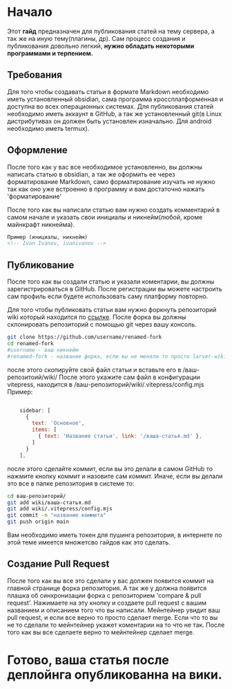 <!-- Sophron Ragozin, sophragoz -->
# Начало
Этот **гайд** предназначен для публикования статей на тему сервера, а так же на иную тему(плагины, др).
Сам процесс создания и публикования довольно легкий, **нужно обладать некоторыми программами и терпением.**

## Требования
Для того чтобы создавать статьи в формате Markdown необходимо иметь установленный obsidian, сама программа кроссплатформенная и доступна во всех операционных системах.
Для публикования статей необходимо иметь аккаунт в GitHub, а так же установленный git(в Linux дистрибутивах он должен быть установлен изначально. Для android необходимо иметь termux). 
## Оформление
После того как у вас все необходимое установленно, вы должны написать статью в obsidian, а так же оформить ее через форматирование Markdown, само форматирование изучать не нужно так как оно уже встроенно в программу и вам достаточно нажать 'форматирование'

После того как вы написали статью вам нужно создать комментарий в самом начале и указать свои инициалы и никнейм(любой, кроме майнкрафт никнейма).
```md
Пример (инициалы, никнейм)
<!-- Ivan Ivanov, ivanivanov -->
```

## Публикование
После того как вы создали статью и указали коментарии, вы должны зарегистрироваться в GitHub.
После регистрации вы можете настроить сам профиль если будете использовать саму платформу повторно.

Для того чтобы публиковать статьи вам нужно форкнуть репозиторий wiki который находится по [ссылке](https://github.com/sophragoz/larver-wiki). После форка вы должны склонировать репозиторий с помощью git через вашу консоль.
```bash
git clone https://github.com/username/renamed-fork 
cd renamed-fork
#username - ваш никнейм
#renamed-fork - название форка, если вы не меняли то просто larver-wiki
```
после этого скопируйте свой файл статьи и вставьте его в /ваш-репозитоий/wiki/
После этого укажите сам файл в конфигурации vitepress, находится в /ваш-репозиторий/wiki/.vitepress/config.mjs
Пример:
```mjs

    sidebar: [
      {
        text: 'Основное',
        items: [
          { text: 'Название статьи', link: '/ваша-статья.md' },
        ]
      }
    ],
```
после этого сделайте коммит, если вы это делали в самом GitHub то нажмите кнопку коммит и назовите сам коммит.
Иначе, если вы делали это все в папке репозитория в системе то:
```bash
cd ваш-репозиторий/
git add wiki/ваша-статья.md
git add wiki/.vitepress/config.mjs
git commit -m "название коммита"
git push origin main
```
Вам необходимо иметь токен для пушинга репозитория, в интернете по этой теме имеется множетсво гайдов как это сделать.
## Создание Pull Request
После того как вы все это сделали у вас должен появится коммит на главной странице форка репозитория. 
А так же у должна появится плашка об синхронизации форка с репозиторием 'compare & pull request'. Нажимаете на эту кнопку и создаете pull request с вашим названием и описанием того что вы написали.
Мейнтейнер увидит ваш pull request, и если все верно то просто сделает merge. Если что то вы не то сделали то мейнтейнер укажет коментарии на то что не так. После того как вы все сделаете верно то мейнтейнер сделает merge.

# Готово, ваша статья после деплойнга опубликованна на вики.
